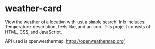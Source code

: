 # weather-card

View the weather of a location with just a simple search! Info includes: Temperature, description, feels like, and an icon.
This project consists of HTML, CSS, and JavaScript.

API used is openweathermap: https://openweathermap.org/

